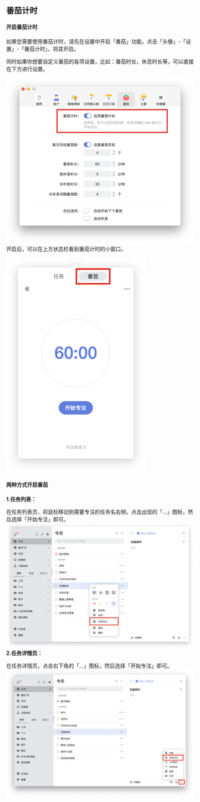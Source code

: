 ## 番茄计时

#### 开启番茄计时
如果您需要使用番茄计时，请先在设置中开启「番茄」功能。点击「头像」-「设置」-「番茄计时」，将其开启。

同时如果你想要自定义番茄的各项设置，比如：番茄时长，休息时长等，可以直接在下方进行设置。

![](../images/macOS/pomo/3.1.4.png)
开启后，可以在上方状态栏看到番茄计时的小窗口。

![](../images/macOS/pomo/3.1.3.png)

#### 两种方式开启番茄
**1.任务列表：**

在任务列表页，将鼠标移动到需要专注的任务名右侧，点击出现的「...」图标，然后选择「开始专注」即可。
![](../images/macOS/pomo/3.1.2.png)
**2.任务详情页：**

在任务详情页，点击右下角的「...」图标，然后选择「开始专注」即可。
![](../images/macOS/pomo/3.1.1.png)

